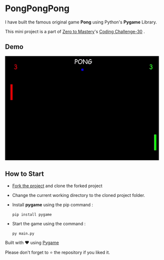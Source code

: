 # PongPongPong

<p>I have built the famous original game <b>Pong</b> using Python's <b>Pygame</b> Library. </p>

This mini project is a part of [Zero to Mastery](https://github.com/zero-to-mastery)'s [Coding Challenge-30](https://github.com/zero-to-mastery/coding_challenge-30) .


## Demo
![Pong Game](https://github.com/ashutoshkrris/Pong-Game/blob/master/demo/demo.gif)

## How to Start

* [Fork the project](https://www.github.com/ashutoshkrris/Pong-Game/fork) and clone the forked project

* Change the current working directory to the cloned project folder.

* Install **pygame** using the pip command :

     `pip install pygame`

* Start the game using the command :

     `py main.py`


Built with ❤️️ using [Pygame](https://www.pygame.org/)

Please don't forget to ⭐ the repository if you liked it.
